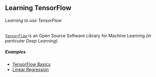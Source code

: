 ## Learning TensorFlow
###### Learning to use TensorFlow

[`TensorFlow`](http://tensorflow.org/) is an Open Source Software Library for Machine Learning _(in particular Deep Learning)_.

##### Examples
- [TensorFlow Basics](tensorflow_basics.md)
- [Linear Regression](linear_regression.md)
